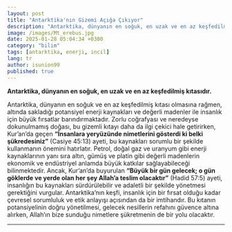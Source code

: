 ```yaml
---
layout: post
title: "Antarktika'nın Gizemi Açığa Çıkıyor"
description: "Antarktika, dünyanın en soğuk, en uzak ve en az keşfedilmiş kıtasıdır. Ancak bu kıtanın altında saklı olanlar, insanlık için büyük bir potansiyele sahip olabilir."
image: /images/Mt_erebus.jpg
date: 2025-01-28 05:04:34 +0300
category: "bilim"
tags: [antarktika, enerji, incil]
lang: tr
author: isunion99
published: true
---
```


**Antarktika, dünyanın en soğuk, en uzak ve en az keşfedilmiş kıtasıdır.**

Antarktika, dünyanın en soğuk ve en az keşfedilmiş kıtası olmasına rağmen, altında sakladığı potansiyel enerji kaynakları ve değerli madenler ile insanlık için büyük fırsatlar barındırmaktadır. Zorlu coğrafyası ve neredeyse dokunulmamış doğası, bu gizemli kıtayı daha da ilgi çekici hale getirirken, Kur’an’da geçen **“İnsanlara yeryüzünde nimetlerini gösterdi ki belki şükredesiniz”** (Casiye 45:13) ayeti, bu kaynakları sorumlu bir şekilde kullanmanın önemini hatırlatır. Petrol, doğal gaz ve uranyum gibi enerji kaynaklarının yanı sıra altın, gümüş ve platin gibi değerli madenlerin ekonomik ve endüstriyel anlamda büyük katkılar sağlayabileceği bilinmektedir. Ancak, Kur’an’da buyurulan **“Büyük bir gün gelecek; o gün göklerde ve yerde olan her şey Allah’a teslim olacaktır”** (Hadid 57:5) ayeti, insanlığın bu kaynakları sürdürülebilir ve adaletli bir şekilde yönetmesi gerektiğini vurgular. Antarktika’nın keşfi, insanlık için bir fırsat olduğu kadar çevresel sorumluluk ve etik anlayışı açısından da bir imtihandır. Bu kıtanın potansiyelinin doğru yönetilmesi, gelecek nesillerin refahını güvence altına alırken, Allah’ın bize sunduğu nimetlere şükretmenin de bir yolu olacaktır.


---
